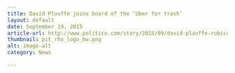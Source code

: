```yaml
---
title: David Plouffe joins board of the ‘Uber for trash’
layout: default
date: September 19, 2015
article-url: http://www.politico.com/story/2015/09/david-plouffe-rubicon-global-uber-for-trash-213839
thumbnail: pit_rho_logo_bw.png
alt: image-alt
category: News

---
```

